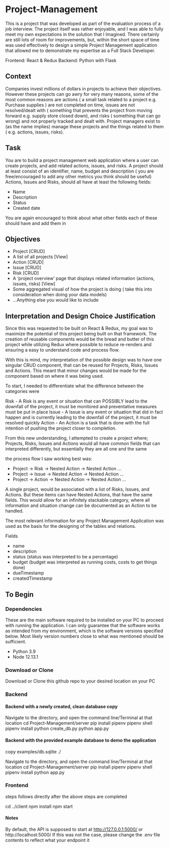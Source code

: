 # Project-Management

This is a project that was developed as part of the evaluation process of a job interview. The project itself was rather enjoyable, and I was able to fully meet my own expectations in the solution that I Imagined. There certainly are still lots of room for improvements, but, within the short space of time was used effectively to design a simple Project Management application that allowed me to demonstrate my expertise as a Full Stack Developer. 

Frontend: React & Redux
Backend: Python with Flask

## Context 
Companies invest millions of dollars in projects to achieve their objectives. However these projects can go awry for very many reasons, some of the most common reasons are actions ( a small task related to a project e.g. Purchase supplies ) are not completed on time, issues are not resolved/dealt with ( something that prevents the project from moving forward e.g. supply store closed down), and risks ( something that can go wrong) and not properly tracked and dealt with. Project managers exist to (as the name implies) manage these projects and the things related to them ( e.g. actions, issues, risks).

## Task
You are to build a project management web application where a user can create projects, and
add related actions, issues, and risks.
A project should at least consist of an identifier, name, budget and description ( you are
free/encouraged to add any other metrics you think should be useful)
Actions, Issues and Risks, should all have at least the following fields:
- Name
- Description
- Status
- Created date

You are again encouraged to think about what other fields each of these should have and add them in

## Objectives

- Project [CRUD]
- A list of all projects [View]
- Action [CRUD]
- Issue [CRUD]
- Risk [CRUD]
- A ‘project overview’ page that displays related information (actions, issues, risks) [View]
- Some aggregated visual of how the project is doing ( take this into consideration when
doing your data models)
- ...Anything else you would like to include

## Interpretation and Design Choice Justification

Since this was requested to be built on React & Redux, my goal was to maximize the potential of this project being built on that framework. The creation of reusable components would be the bread and butter of this project while utilizing Redux where possible to reduce re-renders and ensuring a easy to understand code and process flow.

With this is mind, my interpretation of the possible design was to have one singular CRUD component, that can be reused for Projects, Risks, Issues and Actions. This meant that minor changes would be made for the component based on where it was being used.

To start, I needed to differentiate what the difference between the categories were

Risk - A Risk is any event or situation that can POSSIBLY lead to the downfall of the project, it must be monitored and preventative measures must be put in place
Issue - A Issue is any event or situation that did in fact happen and is currently leading to the downfall of the project, it must be resolved quickly
Action - An Action is a task that is done with the full intention of pushing the project closer to completion.

From this new understanding, I attempted to create a project where; Projects, Risks, Issues and Actions would all have common fields that can interpreted differently, but essentially they are all one and the same

the process flow I saw working best was: 

- Project -> Risk -> Nested Action -> Nested Action ...
- Project -> Issue -> Nested Action -> Nested Action ...
- Project -> Action -> Nested Action -> Nested Action ...

A single project, would be associated with a list of Risks, Issues, and Actions. But these items can have Nested Actions, that have the same fields. This would allow for an infinitely stackable category, where all information and situation change can be documented as an Action to be handled.

The most relevant information for any Project Management Application was used as the basis for the designing of the tables and relations. 

Fields

- name
- description
- status (status was interpreted to be a percentage)
- budget (budget was interpreted as running costs, costs to get things done)
- dueTimestamp
- createdTimestamp

## To Begin

### Dependencies

These are the main software required to be installed on your PC to proceed with running the application. I can only guarantee that the software works as intended from my environment, which is the software versions specified below. Most likely version numbers close to what was mentioned should be sufficient.

- Python 3.9
- Node 12.13.1

### Download or Clone

Download or Clone this github repo to your desired location on your PC

### Backend

#### Backend with a newly created, clean database copy

Navigate to the directory, and open the command line/Terminal at that location
cd Project-Management/server
pip install pipenv
pipenv shell
pipenv install
python create_db.py 
python app.py

#### Backend with the provided example database to demo the application

copy examples/db.sqlite ./

Navigate to the directory, and open the command line/Terminal at that location
cd Project-Management/server
pip install pipenv
pipenv shell
pipenv install
python app.py

### Frontend

steps follows directly after the above steps are completed

cd ../client
npm install
npm start

#### Notes

By default, the API is supposed to start at http://127.0.0.1:5000/ or http://localhost:5000/
If this was not the case, please change the .env file contents to reflect what your endpoint it
